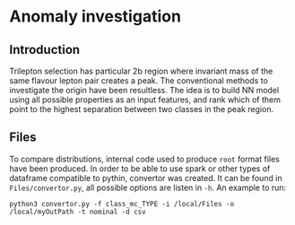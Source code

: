 # Anomaly investigation

## Introduction
Trilepton selection has particular 2b region where invariant mass of the same flavour lepton pair creates a peak.
The conventional methods to investigate the origin have been resultless. The idea is to build NN model using all possible properties as an input features, and rank which of them point to the highest separation between two classes in the peak region.


## Files
To compare distributions, internal code used to produce ```root``` format files have been produced.
In order to be able to use spark or other types of dataframe compatible to pythin, convertor was created.
It can be found in ```Files/convertor.py```, all possible options are listen in  ```-h```.
An example to run:
```
python3 convertor.py -f class_mc_TYPE -i /local/Files -o /local/myOutPath -t nominal -d csv
```

